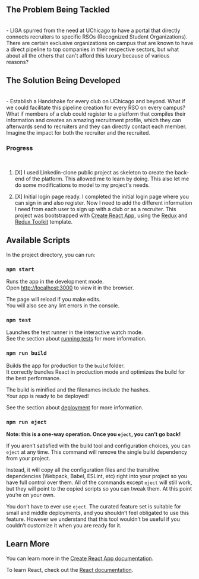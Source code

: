 ## The Problem Being Tackled
<br/>
- LIGA spurred from the need at UChicago to have a portal that directly connects recruiters to specific RSOs (Recognized Student Organizations). There are certain exclusive organizations on campus that are known to have a direct pipeline to top companies in their respective sectors, but what about all the others that can't afford this luxury because of various reasons? 

## The Solution Being Developed
<br/>
- Establish a Handshake for every club on UChicago and beyond. What if we could facilitate this pipeline creation for every RSO on every campus? What if members of a club could register to a platform that compiles their information and creates an amazing recruitment profile, which they can afterwards send to recruiters and they can directly contact each member. Imagine the impact for both the recruiter and the recruited.

<br />

### Progress

<br />

1. [X] I used Linkedin-clone public project as skeleton to create the back-end of the platform. This allowed
me to learn by doing. This also let me do some modifications to model to my project's needs. 

2. [X] Initial login page ready. I completed the initial login page where you can sign in and also register. Now I need to add the different information I need from each user to sign up with a club or as a recruiter. 
This project was bootstrapped with [Create React App](https://github.com/facebook/create-react-app), using the [Redux](https://redux.js.org/) and [Redux Toolkit](https://redux-toolkit.js.org/) template.

## Available Scripts

In the project directory, you can run:

### `npm start`

Runs the app in the development mode.<br />
Open [http://localhost:3000](http://localhost:3000) to view it in the browser.

The page will reload if you make edits.<br />
You will also see any lint errors in the console.

### `npm test`

Launches the test runner in the interactive watch mode.<br />
See the section about [running tests](https://facebook.github.io/create-react-app/docs/running-tests) for more information.

### `npm run build`

Builds the app for production to the `build` folder.<br />
It correctly bundles React in production mode and optimizes the build for the best performance.

The build is minified and the filenames include the hashes.<br />
Your app is ready to be deployed!

See the section about [deployment](https://facebook.github.io/create-react-app/docs/deployment) for more information.

### `npm run eject`

**Note: this is a one-way operation. Once you `eject`, you can’t go back!**

If you aren’t satisfied with the build tool and configuration choices, you can `eject` at any time. This command will remove the single build dependency from your project.

Instead, it will copy all the configuration files and the transitive dependencies (Webpack, Babel, ESLint, etc) right into your project so you have full control over them. All of the commands except `eject` will still work, but they will point to the copied scripts so you can tweak them. At this point you’re on your own.

You don’t have to ever use `eject`. The curated feature set is suitable for small and middle deployments, and you shouldn’t feel obligated to use this feature. However we understand that this tool wouldn’t be useful if you couldn’t customize it when you are ready for it.

## Learn More

You can learn more in the [Create React App documentation](https://facebook.github.io/create-react-app/docs/getting-started).

To learn React, check out the [React documentation](https://reactjs.org/).
